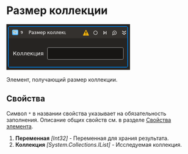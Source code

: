 # Размер коллекции

![](<../../../../../.gitbook/assets1/T1-CollCount.PNG>)

Элемент, получающий размер коллекции.

## Свойства

Символ `*` в названии свойства указывает на обязательность заполнения. 
Описание общих свойств см. в разделе [Свойства элемента](https://docs.primo-rpa.ru/primo-rpa/primo-studio/process/elements#svoistva-elementa).

1. **Переменная** *[Int32]* - Переменная для храния результата.
1. **Коллекция** *[System.Collections.IList]* - Исследуемая коллекция.
